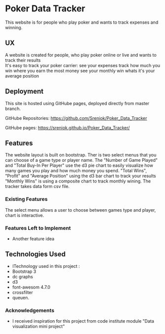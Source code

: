 # Poker Data Tracker

This website is for people who play poker and wants to track expenses and winning. 
## UX

A website is created for people, who play poker online or live and wants to track their results  
It's easy to track your poker carrier:
see your expenses 
track how much you win 
where you earn the most money
see your monthly win
whats it's your average position 

 ## Deployment

This site is hosted using GitHube pages, deployed directly from master branch.

GitHube Repositories: https://github.com/Sreniok/Poker_Data_Tracker

GitHube pages:  https://sreniok.github.io/Poker_Data_Tracker/

## Features

The website layout is built on bootstrap.
Ther is two select menus that you can choose of a game type or player name.
The "Number of Game Played" and "Total Buy-In Per Player" use the d3 pie chart to easily visualize how many games you play and how much money you spend.
"Total Wins", "Profit" and "Average Position" using the d3 bar chart to  track your results 
"Monthly Wins" is using a composite chart to track monthly wining.
The tracker takes data form csv file.

### Existing Features
The select menu allows a user to choose between games type and player, chart is interactive.

### Features Left to Implement
- Another feature idea

## Technologies Used

- ITechnology used in this project :
- Bootstrap 3
- dc graphs 
- d3
- font-awesom 4.7.0
- crossfilter
- queuen.



### Acknowledgements

- I received inspiration for this project from code institute module "Data visualization mini project"
